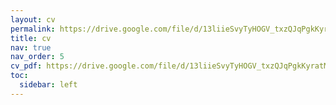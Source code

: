 ```yaml
---
layout: cv
permalink: https://drive.google.com/file/d/13liieSvyTyHOGV_txzQJqPgkKyratMM1/view?usp=sharing
title: cv
nav: true
nav_order: 5
cv_pdf: https://drive.google.com/file/d/13liieSvyTyHOGV_txzQJqPgkKyratMM1/view?usp=sharing
toc:
  sidebar: left
---
```



